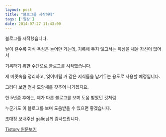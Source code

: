 ```yaml
---
layout: post
title: "블로그를 시작하다"
tags: ['일상']
date: 2014-07-27 11:43:00
---
```

블로그를 시작했습니다.

날이 갈수록 지식 욕심은 늘어만 가는데, 기록해 두지 않고서는 욕심을 채울 자신이 없어서

기록하기 위한 수단으로 블로그를 시작했습니다.

  


제 머릿속을 정리하고, 잊어버릴 거 같은 지식들을 남겨두는 용도로 사용할 예정입니다.

그러다 보면 점차 모양새를 갖추어 나가겠지요.

  


한 5년쯤 후에는, 제가 다른 블로그를 보며 도움 받았던 것처럼

누군가도 이 블로그를 보며 도움받을 수 있으면 좋겠습니다.

  


초대장 보내주신 galic님께 감사드립니다.


[Tistory 원문보기](http://khanrc.tistory.com/1)
